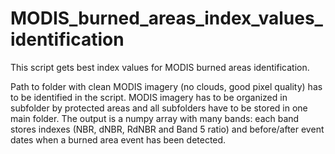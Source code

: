 # MODIS_burned_areas_index_values_identification
This script gets best index values for MODIS burned areas identification.

Path to folder with clean MODIS imagery (no clouds, good pixel quality) has to be identified in the script.
MODIS imagery has to be organized in subfolder by protected areas and all subfolders have to be stored in one main folder.
The output is a numpy array with many bands: each band stores indexes (NBR, dNBR, RdNBR and Band 5 ratio) and before/after event dates when a burned area event has been detected.
